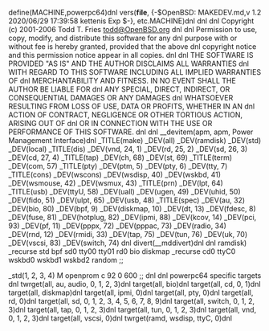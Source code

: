 define(MACHINE,powerpc64)dnl
vers(__file__,
	{-$OpenBSD: MAKEDEV.md,v 1.2 2020/06/29 17:39:58 kettenis Exp $-},
etc.MACHINE)dnl
dnl
dnl Copyright (c) 2001-2006 Todd T. Fries <todd@OpenBSD.org>
dnl
dnl Permission to use, copy, modify, and distribute this software for any
dnl purpose with or without fee is hereby granted, provided that the above
dnl copyright notice and this permission notice appear in all copies.
dnl
dnl THE SOFTWARE IS PROVIDED "AS IS" AND THE AUTHOR DISCLAIMS ALL WARRANTIES
dnl WITH REGARD TO THIS SOFTWARE INCLUDING ALL IMPLIED WARRANTIES OF
dnl MERCHANTABILITY AND FITNESS. IN NO EVENT SHALL THE AUTHOR BE LIABLE FOR
dnl ANY SPECIAL, DIRECT, INDIRECT, OR CONSEQUENTIAL DAMAGES OR ANY DAMAGES
dnl WHATSOEVER RESULTING FROM LOSS OF USE, DATA OR PROFITS, WHETHER IN AN
dnl ACTION OF CONTRACT, NEGLIGENCE OR OTHER TORTIOUS ACTION, ARISING OUT OF
dnl OR IN CONNECTION WITH THE USE OR PERFORMANCE OF THIS SOFTWARE.
dnl
dnl
__devitem(apm, apm, Power Management Interface)dnl
_TITLE(make)
_DEV(all)
_DEV(ramdisk)
_DEV(std)
_DEV(local)
_TITLE(dis)
_DEV(vnd, 24, 1)
_DEV(rd, 25, 2)
_DEV(sd, 26, 3)
_DEV(cd, 27, 4)
_TITLE(tap)
_DEV(ch, 68)
_DEV(st, 69)
_TITLE(term)
_DEV(com, 57)
_TITLE(pty)
_DEV(ptm, 5)
_DEV(pty, 6)
_DEV(tty, 7)
_TITLE(cons)
_DEV(wscons)
_DEV(wsdisp, 40)
_DEV(wskbd, 41)
_DEV(wsmouse, 42)
_DEV(wsmux, 43)
_TITLE(prn)
_DEV(lpt, 64)
_TITLE(usb)
_DEV(ttyU, 58)
_DEV(uall)
_DEV(ugen, 49)
_DEV(uhid, 50)
_DEV(fido, 51)
_DEV(ulpt, 65)
_DEV(usb, 48)
_TITLE(spec)
_DEV(au, 32)
_DEV(bio, 80)
_DEV(bpf, 9)
_DEV(diskmap, 10)
_DEV(dt, 13)
_DEV(fdesc, 8)
_DEV(fuse, 81)
_DEV(hotplug, 82)
_DEV(ipmi, 88)
_DEV(kcov, 14)
_DEV(pci, 93)
_DEV(pf, 11)
_DEV(pppx, 72)
_DEV(pppac, 73)
_DEV(radio, 34)
_DEV(rnd, 12)
_DEV(rmidi, 33)
_DEV(tap, 75)
_DEV(tun, 76)
_DEV(uk, 70)
_DEV(vscsi, 83)
_DEV(switch, 74)
dnl
divert(__mddivert)dnl
dnl
ramdisk)
	_recurse std bpf sd0 tty00 tty01 rd0 bio diskmap
	_recurse cd0 ttyC0 wskbd0 wskbd1 wskbd2 random
	;;

_std(1, 2, 3, 4)
	M openprom	c 92 0 600
	;;
dnl
dnl powerpc64 specific targets
dnl
twrget(all, au, audio, 0, 1, 2, 3)dnl
target(all, bio)dnl
target(all, cd, 0, 1)dnl
target(all, diskmap)dnl
target(all, ipmi, 0)dnl
target(all, pty, 0)dnl
target(all, rd, 0)dnl
target(all, sd, 0, 1, 2, 3, 4, 5, 6, 7, 8, 9)dnl
target(all, switch, 0, 1, 2, 3)dnl
target(all, tap, 0, 1, 2, 3)dnl
target(all, tun, 0, 1, 2, 3)dnl
target(all, vnd, 0, 1, 2, 3)dnl
target(all, vscsi, 0)dnl
twrget(ramd, wsdisp, ttyC, 0)dnl
